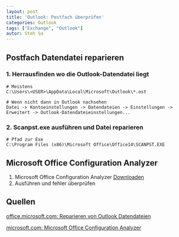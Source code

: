 ```yaml
---
layout: post
title: 'Outlook: Postfach überprüfen'
categories: Outlook
tags: ["Exchange", "Outlook"]
autor: Steh Sa
--- 
```


## Postfach Datendatei reparieren
### 1. Herrausfinden wo die Outlook-Datendatei liegt

    # Meistens
    C:\Users\<USER>\AppData\Local\Microsoft\Outlook\*.ost
    
    # Wenn nicht dann in Outlook nachsehen
    Datei -> Kontoeinstellungen -> Datendateien -> Einstellungen -> Erweitert -> Outlook-Datendateieinstellungen...

### 2. Scanpst.exe ausführen und Datei reparieren
   
    # Pfad zur Exe
    C:\Program Files (x86)\Microsoft Office\Office14\SCANPST.EXE

## Microsoft Office Configuration Analyzer
1. Microsoft Office Configuration Analyzer [Downloaden](http://www.microsoft.com/en-us/download/confirmation.aspx?id=36852)
2. Ausführen und fehler überprüfen

## Quellen
[office.microsoft.com: Reparieren von Outlook Datendateien](http://office.microsoft.com/de-de/outlook-help/reparieren-von-outlook-datendateien-pst-und-ost-HA010354964.aspx)

[microsoft.com: Microsoft Office Configuration Analyzer](http://www.microsoft.com/en-us/download/confirmation.aspx?id=36852)
